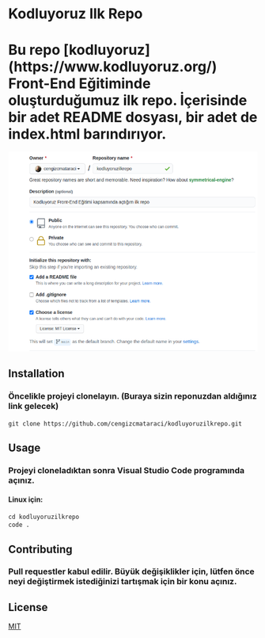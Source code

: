<!-- Başla-->
# Kodluyoruz Ilk Repo
<h1> Bu repo [kodluyoruz](https://www.kodluyoruz.org/) Front-End Eğitiminde oluşturduğumuz ilk repo. İçerisinde bir adet README dosyası, bir adet de index.html barındırıyor.</h1>
<img src= "https://raw.githubusercontent.com/Kodluyoruz/taskforce/main/git/odev1/figures/github.png">

## Installation
### Öncelikle projeyi clonelayın. (Buraya sizin reponuzdan aldığınız link gelecek)

```
git clone https://github.com/cengizcmataraci/kodluyoruzilkrepo.git
```
## Usage
### Projeyi cloneladıktan sonra Visual Studio Code programında açınız.
#### Linux için:

```
cd kodluyoruzilkrepo
code .
```
## Contributing
### Pull requestler kabul edilir. Büyük değişiklikler için, lütfen önce neyi değiştirmek istediğinizi tartışmak için bir konu açınız.

## License
[MIT](https://choosealicense.com/licenses/mit/)